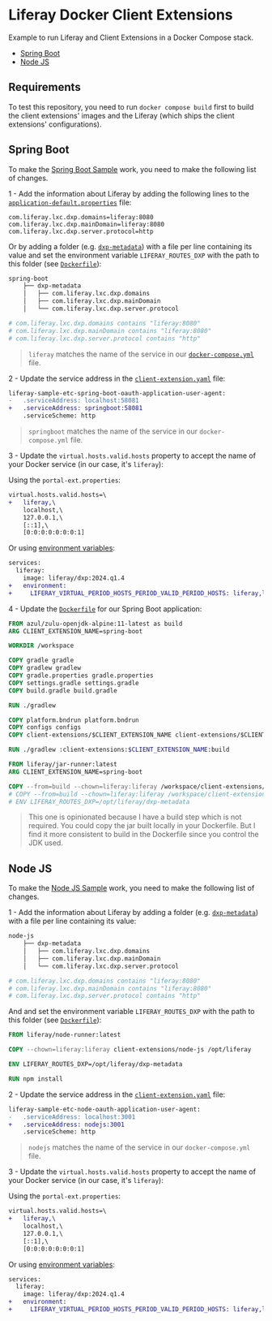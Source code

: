 # Liferay Docker Client Extensions

Example to run Liferay and Client Extensions in a Docker Compose stack.

  - [Spring Boot](#spring-boot)
  - [Node JS](#node-js)

## Requirements

To test this repository, you need to run `docker compose build` first to build the client extensions' images and the Liferay (which ships the client extensions' configurations).

## Spring Boot

To make the [Spring Boot Sample](https://github.com/lgdd/liferay-client-extensions-samples/tree/main/liferay-sample-etc-spring-boot) work, you need to make the following list of changes.

1 - Add the information about Liferay by adding the following lines to the [`application-default.properties`](client-extensions/spring-boot/src/main/resources/application-default.properties#L17) file:

```properties
com.liferay.lxc.dxp.domains=liferay:8080
com.liferay.lxc.dxp.mainDomain=liferay:8080
com.liferay.lxc.dxp.server.protocol=http
```
Or by adding a folder (e.g. [`dxp-metadata`](client-extensions/spring-boot/dxp-metadata)) with a file per line containing its value and set the environment variable `LIFERAY_ROUTES_DXP` with the path to this folder (see [`Dockerfile`](client-extensions/spring-boot/Dockerfile#L24)):

```bash
spring-boot
    ├── dxp-metadata
    │   ├── com.liferay.lxc.dxp.domains
    │   ├── com.liferay.lxc.dxp.mainDomain
    │   └── com.liferay.lxc.dxp.server.protocol

# com.liferay.lxc.dxp.domains contains "liferay:8080"
# com.liferay.lxc.dxp.mainDomain contains "liferay:8080"
# com.liferay.lxc.dxp.server.protocol contains "http"
```
> `liferay` matches the name of the service in our [`docker-compose.yml`](docker-compose.yml) file.

2 - Update the service address in the [`client-extension.yaml`](client-extensions/spring-boot/client-extension.yaml#L9) file:
```diff
liferay-sample-etc-spring-boot-oauth-application-user-agent:
-   .serviceAddress: localhost:58081
+   .serviceAddress: springboot:58081
    .serviceScheme: http
```
> `springboot` matches the name of the service in our `docker-compose.yml` file.

3 - Update the `virtual.hosts.valid.hosts` property to accept the name of your Docker service (in our case, it's `liferay`):

Using the `portal-ext.properties`:
```diff
virtual.hosts.valid.hosts=\
+   liferay,\
    localhost,\
    127.0.0.1,\
    [::1],\
    [0:0:0:0:0:0:0:1]
```

Or using [environment variables](docker-compose.yml#L7):
```diff
services:
  liferay:
    image: liferay/dxp:2024.q1.4
+   environment:
+     LIFERAY_VIRTUAL_PERIOD_HOSTS_PERIOD_VALID_PERIOD_HOSTS: liferay,localhost,127.0.0.1,[::1],[0:0:0:0:0:0:0:1]
```

4 - Update the [`Dockerfile`](client-extensions/spring-boot/Dockerfile) for our Spring Boot application:
```Dockerfile
FROM azul/zulu-openjdk-alpine:11-latest as build
ARG CLIENT_EXTENSION_NAME=spring-boot

WORKDIR /workspace

COPY gradle gradle
COPY gradlew gradlew
COPY gradle.properties gradle.properties
COPY settings.gradle settings.gradle
COPY build.gradle build.gradle

RUN ./gradlew

COPY platform.bndrun platform.bndrun
COPY configs configs
COPY client-extensions/$CLIENT_EXTENSION_NAME client-extensions/$CLIENT_EXTENSION_NAME

RUN ./gradlew :client-extensions:$CLIENT_EXTENSION_NAME:build

FROM liferay/jar-runner:latest
ARG CLIENT_EXTENSION_NAME=spring-boot

COPY --from=build --chown=liferay:liferay /workspace/client-extensions/$CLIENT_EXTENSION_NAME/build/libs/*.jar /opt/liferay/jar-runner.jar
# COPY --from=build --chown=liferay:liferay /workspace/client-extensions/$CLIENT_EXTENSION_NAME/dxp-metadata /opt/liferay/dxp-metadata
# ENV LIFERAY_ROUTES_DXP=/opt/liferay/dxp-metadata
```
> This one is opinionated because I have a build step which is not required. You could copy the jar built locally in your Dockerfile. But I find it more consistent to build in the Dockerfile since you control the JDK used.

## Node JS

To make the [Node JS Sample](https://github.com/lgdd/liferay-client-extensions-samples/tree/main/liferay-sample-etc-node) work, you need to make the following list of changes.

1 - Add the information about Liferay by adding a folder (e.g. [`dxp-metadata`](client-extensions/node-js/dxp-metadata)) with a file per line containing its value:

```bash
node-js
    ├── dxp-metadata
    │   ├── com.liferay.lxc.dxp.domains
    │   ├── com.liferay.lxc.dxp.mainDomain
    │   └── com.liferay.lxc.dxp.server.protocol

# com.liferay.lxc.dxp.domains contains "liferay:8080"
# com.liferay.lxc.dxp.mainDomain contains "liferay:8080"
# com.liferay.lxc.dxp.server.protocol contains "http"
```

And and set the environment variable `LIFERAY_ROUTES_DXP` with the path to this folder (see [`Dockerfile`](client-extensions/node-js/Dockerfile#L5)):
```Dockerfile
FROM liferay/node-runner:latest

COPY --chown=liferay:liferay client-extensions/node-js /opt/liferay

ENV LIFERAY_ROUTES_DXP=/opt/liferay/dxp-metadata

RUN npm install
```

2 - Update the service address in the [`client-extension.yaml`](client-extensions/spring-boot/client-extension.yaml#L9) file:
```diff
liferay-sample-etc-node-oauth-application-user-agent:
-   .serviceAddress: localhost:3001
+   .serviceAddress: nodejs:3001
    .serviceScheme: http
```
> `nodejs` matches the name of the service in our `docker-compose.yml` file.

3 - Update the `virtual.hosts.valid.hosts` property to accept the name of your Docker service (in our case, it's `liferay`):

Using the `portal-ext.properties`:
```diff
virtual.hosts.valid.hosts=\
+   liferay,\
    localhost,\
    127.0.0.1,\
    [::1],\
    [0:0:0:0:0:0:0:1]
```

Or using [environment variables](docker-compose.yml#L7):
```diff
services:
  liferay:
    image: liferay/dxp:2024.q1.4
+   environment:
+     LIFERAY_VIRTUAL_PERIOD_HOSTS_PERIOD_VALID_PERIOD_HOSTS: liferay,localhost,127.0.0.1,[::1],[0:0:0:0:0:0:0:1]
```